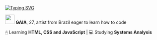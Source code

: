 ## 
<p><a href="https://git.io/typing-svg"><img src="https://readme-typing-svg.demolab.com?font=Fira+Code&pause=1000&color=AC0000&center=true&multiline=true&width=435&lines=EXOPTATUS+ADES!;it+means+%22welcome%22+in+latin+.+.+." alt="Typing SVG" /></a></p>
<div><p></p><img src='https://daemonia.neocities.org/New%20Piskel.gif' width= 30px 30px > <strong>GAIA</strong>, 27, artist from Brazil eager to learn how to code</p></div>
<p>🖰 Learning <strong>HTML, CSS and JavaScript</strong> | 💻 Studying <strong>Systems Analysis</strong></p>

